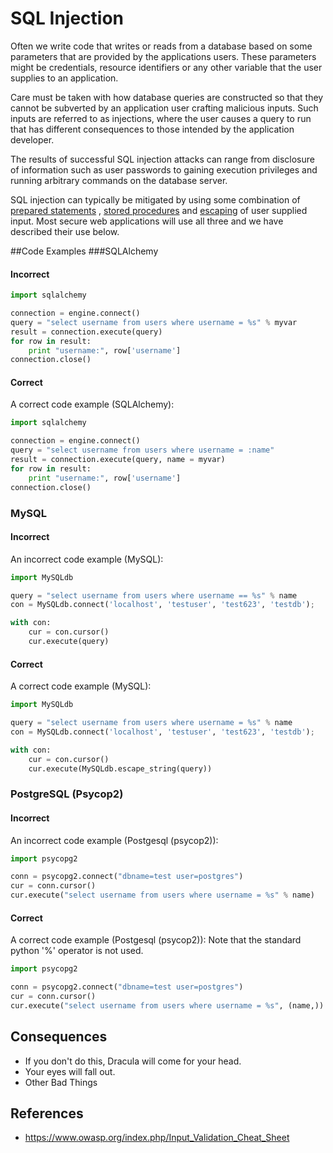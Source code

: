 
SQL Injection
=====================

Often we write code that writes or reads from a database based on some
parameters that are provided by the applications users. These parameters might
be credentials, resource identifiers or any other variable that the user
supplies to an application.

Care must be taken with how database queries are constructed so that they
cannot be subverted by an application user crafting malicious inputs. Such
inputs are referred to as injections, where the user causes a query to run that
has different consequences to those intended by the application developer.

The results of successful SQL injection attacks can range from disclosure of
information such as user passwords to gaining execution privileges and running
arbitrary commands on the database server.

SQL injection can typically be mitigated by using some combination of [prepared
statements](https://www.owasp.org/index.php/SQL_Injection_Prevention_Cheat_Sheet#Defense_Option_1:_Prepared_Statements_.28Parameterized_Queries.29)
, [stored procedures](https://www.owasp.org/index.php/SQL_Injection_Prevention_Cheat_Sheet#Defense_Option_2:_Stored_Procedures)
and [escaping](https://www.owasp.org/index.php/SQL_Injection_Prevention_Cheat_Sheet#Defense_Option_3:_Escaping_All_User_Supplied_Input)
of user supplied input. Most secure web applications will use all three and we
have described their use below.

##Code Examples
###SQLAlchemy

#### Incorrect
```python
import sqlalchemy

connection = engine.connect()
query = "select username from users where username = %s" % myvar
result = connection.execute(query)
for row in result:
    print "username:", row['username']
connection.close()
```

#### Correct
A correct code example (SQLAlchemy):
```python
import sqlalchemy

connection = engine.connect()
query = "select username from users where username = :name"
result = connection.execute(query, name = myvar)
for row in result:
    print "username:", row['username']
connection.close()
```
### MySQL
#### Incorrect
An incorrect code example (MySQL):
```python
import MySQLdb

query = "select username from users where username == %s" % name
con = MySQLdb.connect('localhost', 'testuser', 'test623', 'testdb');

with con:
    cur = con.cursor()
    cur.execute(query)
```

#### Correct
A correct code example (MySQL):
```python
import MySQLdb

query = "select username from users where username = %s" % name
con = MySQLdb.connect('localhost', 'testuser', 'test623', 'testdb');

with con:
    cur = con.cursor()
    cur.execute(MySQLdb.escape_string(query))
```
### PostgreSQL (Psycop2)
#### Incorrect
An incorrect code example (Postgesql (psycop2)):
```python
import psycopg2

conn = psycopg2.connect("dbname=test user=postgres")
cur = conn.cursor()
cur.execute("select username from users where username = %s" % name)
```

#### Correct
A correct code example (Postgesql (psycop2)):
Note that the standard python '%' operator is not used.
```python
import psycopg2

conn = psycopg2.connect("dbname=test user=postgres")
cur = conn.cursor()
cur.execute("select username from users where username = %s", (name,))
```

## Consequences

* If you don't do this, Dracula will come for your head.
* Your eyes will fall out.
* Other Bad Things

## References

* https://www.owasp.org/index.php/Input_Validation_Cheat_Sheet
